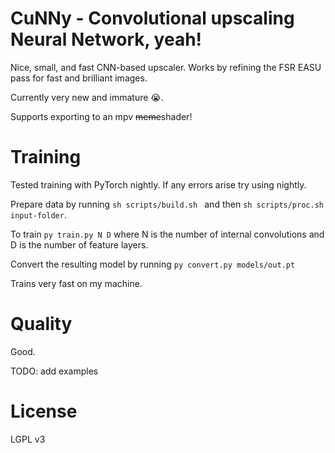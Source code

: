 # CuNNy - Convolutional upscaling Neural Network, yeah!

Nice, small, and fast CNN-based upscaler. Works by refining the FSR EASU pass
for fast and brilliant images.

Currently very new and immature 😭.

Supports exporting to an mpv ~~meme~~shader!

# Training

Tested training with PyTorch nightly. If any errors arise try using nightly.

Prepare data by running `sh scripts/build.sh ` and then `sh scripts/proc.sh
input-folder`.

To train `py train.py N D` where N is the number of internal convolutions and D
is the number of feature layers.

Convert the resulting model by running `py convert.py models/out.pt`

Trains very fast on my machine.

# Quality

Good.

TODO: add examples

# License

LGPL v3
